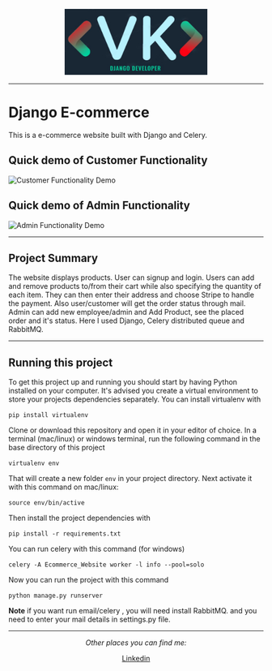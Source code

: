 <p align="center">
  <p align="center">
    <a href="https://justdjango.com/?utm_source=github&utm_medium=logo" target="_blank">
      <img src="https://github.com/VirenKakasaniya/Coursera_HTML/blob/main/logo.jpg" alt="JustDjango" height="130">
    </a>
  </p>
</p>

---

# Django E-commerce

This is a  e-commerce website built with Django and Celery.

## Quick demo of Customer Functionality

![Customer Functionality Demo](https://github.com/VirenKakasaniya/Ecommerce-Website/blob/master/Quick%20Demo/Customer%20functionality.gif)

## Quick demo of Admin Functionality

![Admin Functionality Demo](https://github.com/VirenKakasaniya/Ecommerce-Website/blob/master/Quick%20Demo/Admin%20functionality.gif)



---

## Project Summary

The website displays products. User can signup and login. Users can add and remove products to/from their cart while also specifying the quantity of each item. They can then enter their address and choose Stripe to handle the payment. Also user/customer will get the order status through mail.
Admin can add new employee/admin and Add Product, see the placed order and it's status. Here I used Django, Celery distributed queue and RabbitMQ. 


---

## Running this project

To get this project up and running you should start by having Python installed on your computer. It's advised you create a virtual environment to store your projects dependencies separately. You can install virtualenv with

```
pip install virtualenv
```

Clone or download this repository and open it in your editor of choice. In a terminal (mac/linux) or windows terminal, run the following command in the base directory of this project

```
virtualenv env
```

That will create a new folder `env` in your project directory. Next activate it with this command on mac/linux:

```
source env/bin/active
```

Then install the project dependencies with

```
pip install -r requirements.txt
```
You can run celery with this command (for windows)

```
celery -A Ecommerce_Website worker -l info --pool=solo
```

Now you can run the project with this command

```
python manage.py runserver
```

**Note** if you want run email/celery , you will need install RabbitMQ. and you need to enter your mail details in settings.py file.

---



<div align="center">

<i>Other places you can find me:</i><br>

<a href="https://www.linkedin.com/in/virenkakasaniya" target="_blank">Linkedin</a>


</div>
